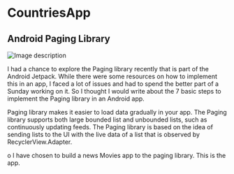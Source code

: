 # CountriesApp
## Android Paging Library

![Image description](https://miro.medium.com/max/3200/1*djtgXO6T2Fm43sqn97gU-Q.png)

I had a chance to explore the Paging library recently that is part of the Android Jetpack.
While there were some resources on how to implement this in an app,
I faced a lot of issues and had to spend the better part of a Sunday working on it.
So I thought I would write about the 7 basic steps to implement the Paging library in an Android app.

Paging library makes it easier to load data gradually in your app.
The Paging library supports both large bounded list and unbounded lists, such as continuously updating feeds. 
The Paging library is based on the idea of sending lists 
to the UI with the live data of a list that is observed by RecyclerView.Adapter.

o I have chosen to build a news Movies app to  the paging library. This is the app.
